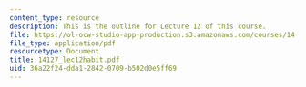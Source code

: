 ```yaml
---
content_type: resource
description: This is the outline for Lecture 12 of this course.
file: https://ol-ocw-studio-app-production.s3.amazonaws.com/courses/14-127-behavioral-economics-and-finance-spring-2004/36a22f24dda128420709b502d0e5ff69_14127_lec12habit.pdf
file_type: application/pdf
resourcetype: Document
title: 14127_lec12habit.pdf
uid: 36a22f24-dda1-2842-0709-b502d0e5ff69
---
```


